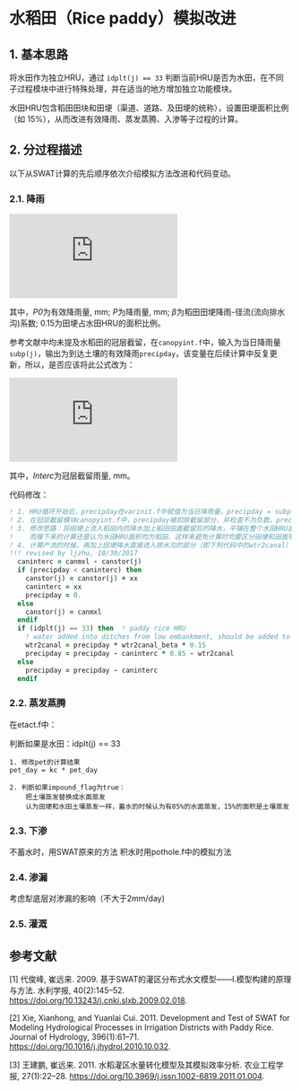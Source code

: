 # 水稻田（Rice paddy）模拟改进

## 1. 基本思路
将水田作为独立HRU，通过 `idplt(j) == 33` 判断当前HRU是否为水田，在不同
子过程模块中进行特殊处理，并在适当的地方增加独立功能模块。

水田HRU包含稻田田块和田埂（渠道、道路、及田埂的统称），设置田埂面积比例（如
15%），从而改进有效降雨、蒸发蒸腾、入渗等子过程的计算。


## 2. 分过程描述
以下从SWAT计算的先后顺序依次介绍模拟方法改进和代码变动。

### 2.1. 降雨

![latex-P_{0}=P-P\cdot\beta\cdot0.15](https://latex.codecogs.com/png.latex?P_%7B0%7D%3DP-P%5Ccdot%5Cbeta%5Ccdot0.15)

其中，*P0*为有效降雨量, mm; *P*为降雨量, mm; *β*为稻田田埂降雨-径流(流向排水沟)系数; 0.15为田埂占水田HRU的面积比例。

参考文献中均未提及水稻田的冠层截留，在`canopyint.f`中，输入为当日降雨量`subp(j)`，输出为到达土壤的有效降雨`precipday`，该变量在后续计算中反复更新，所以，是否应该将此公式改为：

![latex-P_{0}=P-Interc \cdot0.85-P\cdot\beta\cdot0.15](https://latex.codecogs.com/png.latex?P_%7B0%7D%3DP-Interc%20%5Ccdot0.85-P%5Ccdot%5Cbeta%5Ccdot0.15)

其中，*Interc*为冠层截留雨量, mm。

代码修改：

```fortran
! 1. HRU循环开始后，precipday在varinit.f中赋值为当日降雨量，precipday = subp(j)
! 2. 在冠层截留模块canopyint.f中，precipday被扣除截留部分，并检查不为负数，precipday = precipday - (canmxl - canstor(j))
! 3. 修改思路：将田埂上流入稻田内的降水加上稻田田面截留后的降水，平铺在整个水田HRU面积上。也就是说，田埂面积只用来降水分配，
!    而接下来的计算还是认为水田HRU面积均为稻田，这样来避免计算时均要区分田埂和田面带来的参数不一致问题。
! 4. 计算产流的时候，再加上田埂降水直接进入排水沟的部分（即下列代码中的wtr2canal）
!!! revised by ljzhu, 10/30/2017
  caninterc = canmxl - canstor(j)
  if (precipday < caninterc) then
    canstor(j) = canstor(j) + xx
    caninterc = xx
    precipday = 0.
  else
    canstor(j) = canmxl
  endif
  if (idplt(j) == 33) then  ! paddy rice HRU
    ! water added into ditches from low embankment, should be added to somewhere else.
    wtr2canal = precipday * wtr2canal_beta * 0.15
    precipday = precipday - caninterc * 0.85 - wtr2canal
  else
    precipday = precipday - caninterc
  endif
```

### 2.2. 蒸发蒸腾

在etact.f中：

判断如果是水田：idplt(j) == 33

	1. 修改pet的计算结果
	pet_day = kc * pet_day

    2. 判断如果impound_flag为true：
		把土壤蒸发替换成水面蒸发
        认为田埂和水田土壤蒸发一样，蓄水的时候认为有85%的水面蒸发，15%的面积是土壤蒸发

### 2.3. 下渗
不蓄水时，用SWAT原来的方法
积水时用pothole.f中的模拟方法
	
### 2.4. 渗漏
考虑犁底层对渗漏的影响（不大于2mm/day)

### 2.5. 灌溉

## 参考文献
[1] 代俊峰, 崔远来. 2009. 基于SWAT的灌区分布式水文模型——Ⅰ.模型构建的原理与方法. 水利学报, 40(2):145–52. https://doi.org/10.13243/j.cnki.slxb.2009.02.018.

[2] Xie, Xianhong, and Yuanlai Cui. 2011. Development and Test of SWAT for Modeling Hydrological Processes in Irrigation Districts with Paddy Rice. Journal of Hydrology, 396(1):61–71. https://doi.org/10.1016/j.jhydrol.2010.10.032.

[3] 王建鹏, 崔远来. 2011. 水稻灌区水量转化模型及其模拟效率分析. 农业工程学报, 27(1):22–28. https://doi.org/10.3969/j.issn.1002-6819.2011.01.004.


